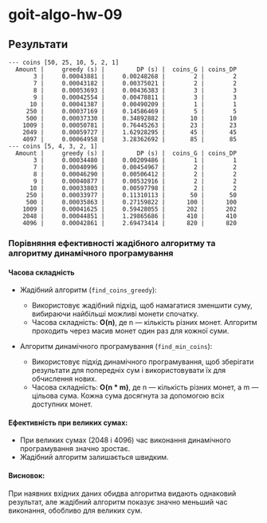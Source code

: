 # goit-algo-hw-09

## Результати

```
--- coins [50, 25, 10, 5, 2, 1]
  Amount |     greedy (s) |         DP (s) |  coins_G | coins_DP
       3 |     0.00043881 |     0.00248268 |        2 |        2
       7 |     0.00043182 |     0.00375021 |        2 |        2
       8 |     0.00053693 |     0.00436383 |        3 |        3
       9 |     0.00042554 |     0.00478811 |        3 |        3
      10 |     0.00041387 |     0.00490209 |        1 |        1
     250 |     0.00037169 |     0.14586469 |        5 |        5
     500 |     0.00037330 |     0.34892882 |       10 |       10
    1009 |     0.00050781 |     0.76445263 |       23 |       23
    2049 |     0.00059727 |     1.62928295 |       45 |       45
    4097 |     0.00064958 |     3.28362692 |       85 |       85
--- coins [5, 4, 3, 2, 1]
  Amount |     greedy (s) |         DP (s) |  coins_G | coins_DP
       3 |     0.00034480 |     0.00209486 |        1 |        1
       7 |     0.00040996 |     0.00454967 |        2 |        2
       8 |     0.00046290 |     0.00506412 |        2 |        2
       9 |     0.00040877 |     0.00532916 |        2 |        2
      10 |     0.00033803 |     0.00597798 |        2 |        2
     250 |     0.00033977 |     0.11310113 |       50 |       50
     500 |     0.00035863 |     0.27159822 |      100 |      100
    1009 |     0.00041625 |     0.59428055 |      202 |      202
    2048 |     0.00044851 |     1.29865686 |      410 |      410
    4096 |     0.00042861 |     2.69473414 |      820 |      820
```

### Порівняння ефективності жадібного алгоритму та алгоритму динамічного програмування

#### Часова складність

-   Жадібний алгоритм (`find_coins_greedy`):

    -   Використовує жадібний підхід, щоб намагатися зменшити суму, вибираючи найбільші можливі монети спочатку.
    -   Часова складність: **O(n)**, де n — кількість різних монет. Алгоритм проходить через масив монет один раз для кожної суми.

-   Алгоритм динамічного програмування (`find_min_coins`):
    -   Використовує підхід динамічного програмування, щоб зберігати результати для попередніх сум і використовувати їх для обчислення нових.
    -   Часова складність: **O(n \* m)**, де n — кількість різних монет, а m — цільова сума. Кожна сума досягнута за допомогою всіх доступних монет.

#### Ефективність при великих сумах:

-   При великих сумах (2048 і 4096) час виконання динамічного програмування значно зростає.
-   Жадібний алгоритм залишається швидким.

#### Висновок:

При наявних вхідних даних обидва алгоритма видають однаковий результат, але жадібний алгоритм показує значно меньший час виконання, обобливо для великих сум.
